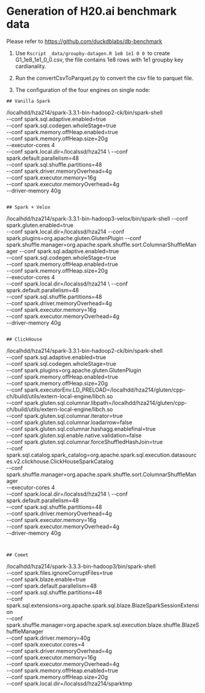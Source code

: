 # Generation of H20.ai benchmark data

Please refer to https://github.com/duckdblabs/db-benchmark

1. Use `Rscript _data/groupby-datagen.R 1e8 1e1 0 0 `to create G1_1e8_1e1_0_0.csv, the file contains 1e8 rows with 1e1 groupby key cardianality.

2. Run the convertCsvToParquet.py to convert the csv file to parquet file.

3. The configuration of the four engines on single node:


```
## Vanilla Spark

```
/localhdd/hza214/spark-3.3.1-bin-hadoop2-ck/bin/spark-shell\
  --conf spark.sql.adaptive.enabled=true \
  --conf spark.sql.codegen.wholeStage=true \
  --conf spark.memory.offHeap.enabled=true \
  --conf spark.memory.offHeap.size=20g \
  --executor-cores 4 \
  --conf spark.local.dir=/localssd/hza214 \ 
  --conf spark.default.parallelism=48\
  --conf spark.sql.shuffle.partitions=48\
  --conf spark.driver.memoryOverhead=4g\
  --conf spark.executor.memory=16g\
  --conf spark.executor.memoryOverhead=4g\
  --driver-memory 40g
```

## Spark + Velox

```
/localhdd/hza214/spark-3.3.1-bin-hadoop3-velox/bin/spark-shell   --conf spark.gluten.enabled=true  
--conf spark.local.dir=/localssd/hza214
--conf spark.plugins=org.apache.gluten.GlutenPlugin
--conf spark.shuffle.manager=org.apache.spark.shuffle.sort.ColumnarShuffleManager
--conf spark.sql.adaptive.enabled=true \
--conf spark.sql.codegen.wholeStage=true \
--conf spark.memory.offHeap.enabled=true \
--conf spark.memory.offHeap.size=20g \
--executor-cores 4 \
--conf spark.local.dir=/localssd/hza214 \ 
--conf spark.default.parallelism=48\
--conf spark.sql.shuffle.partitions=48\
--conf spark.driver.memoryOverhead=4g\
--conf spark.executor.memory=16g\
--conf spark.executor.memoryOverhead=4g\
--driver-memory 40g
```

## ClickHouse

```
/localhdd/hza214/spark-3.3.1-bin-hadoop2-ck/bin/spark-shell\
  --conf spark.sql.adaptive.enabled=true \
  --conf spark.sql.codegen.wholeStage=true \
  --conf spark.plugins=org.apache.gluten.GlutenPlugin \
  --conf spark.memory.offHeap.enabled=true \
  --conf spark.memory.offHeap.size=20g \
  --conf spark.executorEnv.LD_PRELOAD=/localhdd/hza214/gluten/cpp-ch/build/utils/extern-local-engine/libch.so\
  --conf spark.gluten.sql.columnar.libpath=/localhdd/hza214/gluten/cpp-ch/build/utils/extern-local-engine/libch.so \
  --conf spark.gluten.sql.columnar.iterator=true \
  --conf spark.gluten.sql.columnar.loadarrow=false \
  --conf spark.gluten.sql.columnar.hashagg.enablefinal=true \
  --conf spark.gluten.sql.enable.native.validation=false \
  --conf spark.gluten.sql.columnar.forceShuffledHashJoin=true \
  --conf spark.sql.catalog.spark_catalog=org.apache.spark.sql.execution.datasources.v2.clickhouse.ClickHouseSparkCatalog \
  --conf spark.shuffle.manager=org.apache.spark.shuffle.sort.ColumnarShuffleManager \
  --executor-cores 4 \
  --conf spark.local.dir=/localssd/hza214 \ 
  --conf spark.default.parallelism=48\
  --conf spark.sql.shuffle.partitions=48\
  --conf spark.driver.memoryOverhead=4g\
  --conf spark.executor.memory=16g\
  --conf spark.executor.memoryOverhead=4g\
  --driver-memory 40g
```


## Comet

```
/localhdd/hza214/spark-3.3.3-bin-hadoop3/bin/spark-shell \
  --conf spark.files.ignoreCorruptFiles=true\
  --conf spark.blaze.enable=true\
  --conf spark.default.parallelism=48\
  --conf spark.sql.shuffle.partitions=48\
  --conf spark.sql.extensions=org.apache.spark.sql.blaze.BlazeSparkSessionExtension\
  --conf spark.shuffle.manager=org.apache.spark.sql.execution.blaze.shuffle.BlazeShuffleManager\
  --conf spark.driver.memory=40g\
  --conf spark.executor.cores=4 \
  --conf spark.driver.memoryOverhead=4g\
  --conf spark.executor.memory=16g\
  --conf spark.executor.memoryOverhead=4g\
  --conf spark.memory.offHeap.enabled=true\
  --conf spark.memory.offHeap.size=20g\
  --conf spark.local.dir=/localssd/hza214/sparktmp

```